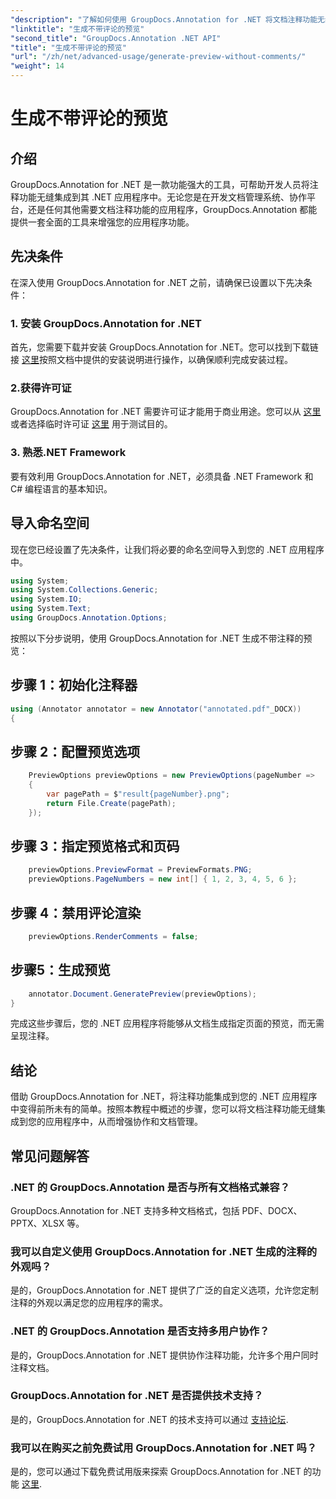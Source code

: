 ```yaml
---
"description": "了解如何使用 GroupDocs.Annotation for .NET 将文档注释功能无缝集成到您的 .NET 应用程序中。"
"linktitle": "生成不带评论的预览"
"second_title": "GroupDocs.Annotation .NET API"
"title": "生成不带评论的预览"
"url": "/zh/net/advanced-usage/generate-preview-without-comments/"
"weight": 14
---
```


# 生成不带评论的预览

## 介绍
GroupDocs.Annotation for .NET 是一款功能强大的工具，可帮助开发人员将注释功能无缝集成到其 .NET 应用程序中。无论您是在开发文档管理系统、协作平台，还是任何其他需要文档注释功能的应用程序，GroupDocs.Annotation 都能提供一套全面的工具来增强您的应用程序功能。
## 先决条件
在深入使用 GroupDocs.Annotation for .NET 之前，请确保已设置以下先决条件：
### 1. 安装 GroupDocs.Annotation for .NET
首先，您需要下载并安装 GroupDocs.Annotation for .NET。您可以找到下载链接 [这里](https://releases.groupdocs.com/annotation/net/)按照文档中提供的安装说明进行操作，以确保顺利完成安装过程。
### 2.获得许可证
GroupDocs.Annotation for .NET 需要许可证才能用于商业用途。您可以从 [这里](https://purchase.groupdocs.com/buy) 或者选择临时许可证 [这里](https://purchase.groupdocs.com/temporary-license/) 用于测试目的。
### 3. 熟悉.NET Framework
要有效利用 GroupDocs.Annotation for .NET，必须具备 .NET Framework 和 C# 编程语言的基本知识。

## 导入命名空间
现在您已经设置了先决条件，让我们将必要的命名空间导入到您的 .NET 应用程序中。

```csharp
using System;
using System.Collections.Generic;
using System.IO;
using System.Text;
using GroupDocs.Annotation.Options;
```

按照以下分步说明，使用 GroupDocs.Annotation for .NET 生成不带注释的预览：
## 步骤 1：初始化注释器
```csharp
using (Annotator annotator = new Annotator("annotated.pdf"_DOCX))
{
```
## 步骤 2：配置预览选项
```csharp
    PreviewOptions previewOptions = new PreviewOptions(pageNumber =>
    {
        var pagePath = $"result{pageNumber}.png";
        return File.Create(pagePath);
    });
```
## 步骤 3：指定预览格式和页码
```csharp
    previewOptions.PreviewFormat = PreviewFormats.PNG;
    previewOptions.PageNumbers = new int[] { 1, 2, 3, 4, 5, 6 };
```
## 步骤 4：禁用评论渲染
```csharp
    previewOptions.RenderComments = false;
```
## 步骤5：生成预览
```csharp
    annotator.Document.GeneratePreview(previewOptions);
}
```
完成这些步骤后，您的 .NET 应用程序将能够从文档生成指定页面的预览，而无需呈现注释。

## 结论
借助 GroupDocs.Annotation for .NET，将注释功能集成到您的 .NET 应用程序中变得前所未有的简单。按照本教程中概述的步骤，您可以将文档注释功能无缝集成到您的应用程序中，从而增强协作和文档管理。
## 常见问题解答
### .NET 的 GroupDocs.Annotation 是否与所有文档格式兼容？
GroupDocs.Annotation for .NET 支持多种文档格式，包括 PDF、DOCX、PPTX、XLSX 等。
### 我可以自定义使用 GroupDocs.Annotation for .NET 生成的注释的外观吗？
是的，GroupDocs.Annotation for .NET 提供了广泛的自定义选项，允许您定制注释的外观以满足您的应用程序的需求。
### .NET 的 GroupDocs.Annotation 是否支持多用户协作？
是的，GroupDocs.Annotation for .NET 提供协作注释功能，允许多个用户同时注释文档。
### GroupDocs.Annotation for .NET 是否提供技术支持？
是的，GroupDocs.Annotation for .NET 的技术支持可以通过 [支持论坛](https://forum。groupdocs.com/c/annotation/10).
### 我可以在购买之前免费试用 GroupDocs.Annotation for .NET 吗？
是的，您可以通过下载免费试用版来探索 GroupDocs.Annotation for .NET 的功能 [这里](https://releases。groupdocs.com/).